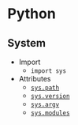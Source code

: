 # Python
## System
- Import
    - `import sys`
- Attributes
    - [`sys.path`](sys_path.py)
    - [`sys.version`](sys_version.py)
    - [`sys.argv`](sys_argv.py)
    - [`sys.modules`](sys_modules.py)